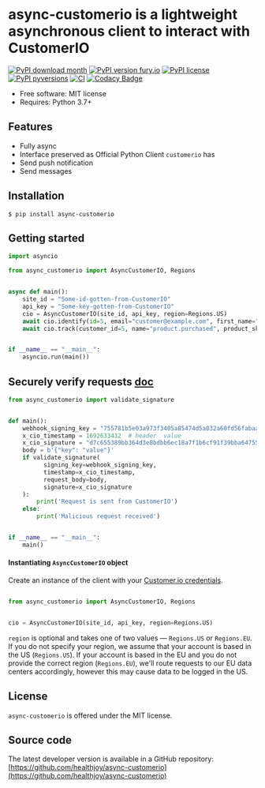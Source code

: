 # async-customerio is a lightweight asynchronous client to interact with CustomerIO
[![PyPI download month](https://img.shields.io/pypi/dm/async-customerio.svg)](https://pypi.python.org/pypi/async-customerio/)
[![PyPI version fury.io](https://badge.fury.io/py/async-customerio.svg)](https://pypi.python.org/pypi/async-customerio/)
[![PyPI license](https://img.shields.io/pypi/l/async-customerio.svg)](https://pypi.python.org/pypi/async-customerio/)
[![PyPI pyversions](https://img.shields.io/pypi/pyversions/async-customerio.svg)](https://pypi.python.org/pypi/async-customerio/)
[![CI](https://github.com/healthjoy/async-customerio/actions/workflows/ci.yml/badge.svg)](https://github.com/healthjoy/async-customerio/actions/workflows/ci.yml)
[![Codacy Badge](https://app.codacy.com/project/badge/Coverage/3629b50827ef4e89ba0eaa5c09584273)](https://www.codacy.com/gh/healthjoy/async-customerio/dashboard?utm_source=github.com&utm_medium=referral&utm_content=healthjoy/async-customerio&utm_campaign=Badge_Coverage)

  * Free software: MIT license
  * Requires: Python 3.7+

## Features

  * Fully async
  * Interface preserved as Official Python Client `customerio` has
  * Send push notification
  * Send messages

## Installation
```shell script
$ pip install async-customerio
```

## Getting started
```python
import asyncio

from async_customerio import AsyncCustomerIO, Regions


async def main():
    site_id = "Some-id-gotten-from-CustomerIO"
    api_key = "Some-key-gotten-from-CustomerIO"
    cio = AsyncCustomerIO(site_id, api_key, region=Regions.US)
    await cio.identify(id=5, email="customer@example.com", first_name="John", last_name="Doh", subscription_plan="premium")
    await cio.track(customer_id=5, name="product.purchased", product_sku="XYZ-12345", price=23.45)


if __name__ == "__main__":
    asyncio.run(main())
```

## Securely verify requests [doc](https://customer.io/docs/journeys/webhooks/#securely-verify-requests)
 
```python
from async_customerio import validate_signature


def main():
    webhook_signing_key = "755781b5e03a973f3405a85474d5a032a60fd56fabaad66039b12eadd83955fa"
    x_cio_timestamp = 1692633432  # header  value
    x_cio_signature = "d7c655389bb364d3e8bdbb6ec18a7f1b6cf91f39bba647554ada78aa61de37b9"  # header value
    body = b'{"key": "value"}'
    if validate_signature(
          signing_key=webhook_signing_key,
          timestamp=x_cio_timestamp,
          request_body=body,
          signature=x_cio_signature
    ):
        print('Request is sent from CustomerIO')
    else:
        print('Malicious request received')


if __name__ == "__main__":
    main()
```

#### Instantiating `AsyncCustomerIO` object

Create an instance of the client with your [Customer.io credentials](https://fly.customer.io/settings/api_credentials).

```python

from async_customerio import AsyncCustomerIO, Regions


cio = AsyncCustomerIO(site_id, api_key, region=Regions.US)
```

`region` is optional and takes one of two values — `Regions.US` or `Regions.EU`. If you do not specify your region, we assume
that your account is based in the US (`Regions.US`). If your account is based in the EU and you do not provide the correct region
(`Regions.EU`), we'll route requests to our EU data centers accordingly, however this may cause data to be logged in the US.

## License

``async-customerio`` is offered under the MIT license.

## Source code

The latest developer version is available in a GitHub repository:
[https://github.com/healthjoy/async-customerio](https://github.com/healthjoy/async-customerio)
